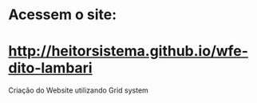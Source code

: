 #                 Acessem o site: 
# http://heitorsistema.github.io/wfe-dito-lambari
Criação do Website utilizando Grid system
